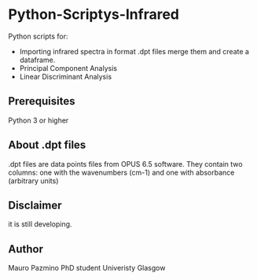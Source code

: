 # Python-Scriptys-Infrared
Python scripts for: 
* Importing infrared spectra in format .dpt files merge them and create a dataframe.
* Principal Component Analysis 
* Linear Discriminant Analysis

## Prerequisites
Python 3 or higher

## About .dpt files
.dpt files are data points files from OPUS 6.5 software. They contain two columns: one with the wavenumbers (cm-1) and one with absorbance (arbitrary units)

## Disclaimer
it is still developing.

## Author
Mauro Pazmino
PhD student
Univeristy Glasgow
